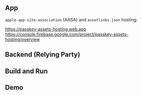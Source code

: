 ## App

`apple-app-site-association` (AASA) and `assetlinks.json` hosting:

https://passkey-assets-hosting.web.app
https://console.firebase.google.com/project/passkey-assets-hosting/overview


## Backend (Relying Party)


## Build and Run


## Demo